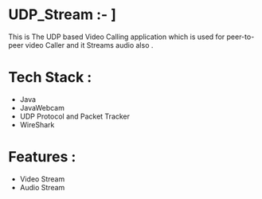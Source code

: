 # UDP_Stream :- ]
This  is The UDP based Video Calling application which is used for peer-to-peer video Caller and it Streams audio also .

# Tech Stack : 
- Java
- JavaWebcam
- UDP Protocol and Packet Tracker
- WireShark

# Features : 
- Video Stream
- Audio Stream 
